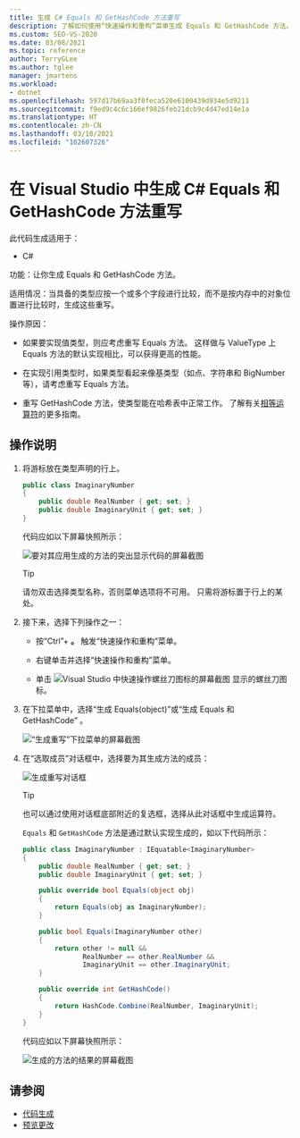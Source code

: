 ```yaml
---
title: 生成 C# Equals 和 GetHashCode 方法重写
description: 了解如何使用“快速操作和重构”菜单生成 Equals 和 GetHashCode 方法。
ms.custom: SEO-VS-2020
ms.date: 03/08/2021
ms.topic: reference
author: TerryGLee
ms.author: tglee
manager: jmartens
ms.workload:
- dotnet
ms.openlocfilehash: 597d17b69aa3f0feca520e6100439d934e5d9211
ms.sourcegitcommit: f9ed9c4c6c166ef9826feb21dcb9c4d47ed14e1a
ms.translationtype: HT
ms.contentlocale: zh-CN
ms.lasthandoff: 03/10/2021
ms.locfileid: "102607326"
---
```

# <a name="generate-equals-and-gethashcode-method-overrides-in-visual-studio"></a>在 Visual Studio 中生成 C# Equals 和 GetHashCode 方法重写

此代码生成适用于：

- C#

功能：让你生成 Equals 和 GetHashCode 方法。

适用情况：当具备的类型应按一个或多个字段进行比较，而不是按内存中的对象位置进行比较时，生成这些重写。

操作原因：

- 如果要实现值类型，则应考虑重写 Equals 方法。 这样做与 ValueType 上 Equals 方法的默认实现相比，可以获得更高的性能。

- 在实现引用类型时，如果类型看起来像基类型（如点、字符串和 BigNumber 等），请考虑重写 Equals 方法。

- 重写 GetHashCode 方法，使类型能在哈希表中正常工作。 了解有关[相等运算符](/dotnet/standard/design-guidelines/equality-operators)的更多指南。

## <a name="how-to"></a>操作说明

1. 将游标放在类型声明的行上。

    ```csharp
    public class ImaginaryNumber
    {
        public double RealNumber { get; set; }
        public double ImaginaryUnit { get; set; }
    }
    ```

   代码应如以下屏幕快照所示：

   ![要对其应用生成的方法的突出显示代码的屏幕截图](media/overrides-highlight-cs.png)

   > [!TIP]
   > 请勿双击选择类型名称，否则菜单选项将不可用。 只需将游标置于行上的某处。

1. 接下来，选择下列操作之一：

   - 按“Ctrl”+ **。** 触发“快速操作和重构”菜单。

   - 右键单击并选择“快速操作和重构”菜单。

   - 单击 ![Visual Studio 中快速操作螺丝刀图标的屏幕截图](../media/screwdriver-icon.png) 显示的螺丝刀图标。

1. 在下拉菜单中，选择“生成 Equals(object)”或“生成 Equals 和 GetHashCode” 。

   ![“生成重写”下拉菜单的屏幕截图](media/overrides-preview-cs.png)

1. 在“选取成员”对话框中，选择要为其生成方法的成员：

    ![生成重写对话框](media/overrides-dialog-cs.png)

    > [!TIP]
    > 也可以通过使用对话框底部附近的复选框，选择从此对话框中生成运算符。

   `Equals` 和 `GetHashCode` 方法是通过默认实现生成的，如以下代码所示：

    ```csharp
   public class ImaginaryNumber : IEquatable<ImaginaryNumber>
    {
        public double RealNumber { get; set; }
        public double ImaginaryUnit { get; set; }

        public override bool Equals(object obj)
        {
            return Equals(obj as ImaginaryNumber);
        }

        public bool Equals(ImaginaryNumber other)
        {
            return other != null &&
                   RealNumber == other.RealNumber &&
                   ImaginaryUnit == other.ImaginaryUnit;
        }

        public override int GetHashCode()
        {
            return HashCode.Combine(RealNumber, ImaginaryUnit);
        }
    }
    ```

   代码应如以下屏幕快照所示：

   ![生成的方法的结果的屏幕截图](media/overrides-result-cs.png)

## <a name="see-also"></a>请参阅

- [代码生成](../code-generation-in-visual-studio.md)
- [预览更改](../../ide/preview-changes.md)
